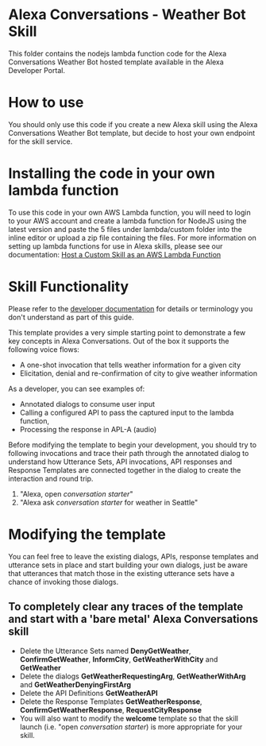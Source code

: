 # Alexa Conversations - Weather Bot Skill 

This folder contains the nodejs lambda function code for the Alexa Conversations Weather Bot hosted template available in the Alexa Developer Portal.

# How to use
You should only use this code if you create a new Alexa skill using the Alexa Conversations Weather Bot template, but decide to host your own endpoint for the skill service.

# Installing the code in your own lambda function
To use this code in your own AWS Lambda function, you will need to login to your AWS account and create a lambda function for NodeJS using the latest version and paste the 5 files under lambda/custom folder into the inline editor or upload a zip file containing the files. For more information on setting up lambda functions for use in Alexa skills, please see our documentation: [Host a Custom Skill as an AWS Lambda Function](https://developer.amazon.com/en-US/docs/alexa/custom-skills/host-a-custom-skill-as-an-aws-lambda-function.html%28https://developer.amazon.com/en-US/docs/alexa/custom-skills/host-a-custom-skill-as-an-aws-lambda-function.html)


# Skill Functionality

Please refer to the [developer documentation](https://developer.integ.amazon.com/en-US/docs/alexa/conversations/about-alexa-conversations.html) for details or terminology you don't understand as part of this guide.

This template provides a very simple starting point to demonstrate a few key concepts in Alexa Conversations. Out of the box it supports the following voice flows:

 - A one-shot invocation that tells weather information for a given city
 - Elicitation, denial and re-confirmation of city to give weather information

As a developer, you can see examples of:

 - Annotated dialogs to consume user input
 - Calling a configured API to pass the captured input to the lambda function,
 - Processing the response in APL-A (audio)

Before modifying the template to begin your development, you should try to following invocations and trace their path through the annotated dialog to understand how Utterance Sets, API invocations, API responses and Response Templates are connected together in the dialog to create the interaction and round trip. 

 1. "Alexa, open *conversation starter*"
 2. "Alexa ask *conversation starter* for weather in Seattle"

# Modifying the template
You can feel free to leave the existing dialogs, APIs, response templates and utterance sets in place and start building your own dialogs, just be aware that utterances that match those in the existing utterance sets have a chance of invoking those dialogs.
## To completely clear any traces of the template and start with a 'bare metal' Alexa Conversations skill

 - Delete the Utterance Sets named **DenyGetWeather**, **ConfirmGetWeather**, **InformCity**, **GetWeatherWithCity** and **GetWeather**
 - Delete the dialogs **GetWeatherRequestingArg**, **GetWeatherWithArg** and **GetWeatherDenyingFirstArg**
 - Delete the API Definitions **GetWeatherAPI**
 - Delete the Response Templates **GetWeatherResponse**, **ConfirmGetWeatherResponse**, **RequestCityResponse**
 - You will also want to modify the **welcome** template so that the skill launch (i.e. "open *conversation starter*) is more appropriate for your skill.